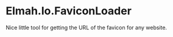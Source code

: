 Elmah.Io.FaviconLoader
================

Nice little tool for getting the URL of the favicon for any website.
